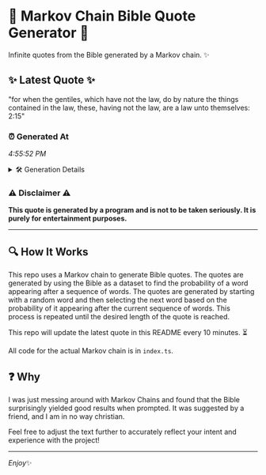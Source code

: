 # 📖 Markov Chain Bible Quote Generator 📖

Infinite quotes from the Bible generated by a Markov chain. ✨

## ✨ Latest Quote ✨
"for when the gentiles, which have not the law, do by nature the things contained in the law, these, having not the law, are a law unto themselves: 2:15"

### ⏰ Generated At
*4:55:52 PM*

<details>
    <summary>🛠️ Generation Details</summary>
    <p>
        <strong>🌱 Seed:</strong> for<br>
        <strong>🔄 Iterations:</strong> 28<br>
        <strong>📜 Context History:</strong><br>[ for ]: when<br>[ for, when ]: the<br>[ for, when, the ]: gentiles,<br>[ for, when, the, gentiles, ]: which<br>[ for, when, the, gentiles,, which ]: have<br>[ for, when, the, gentiles,, which, have ]: not<br>[ when, the, gentiles,, which, have, not ]: the<br>[ the, gentiles,, which, have, not, the ]: law,<br>[ gentiles,, which, have, not, the, law, ]: do<br>[ which, have, not, the, law,, do ]: by<br>[ have, not, the, law,, do, by ]: nature<br>[ not, the, law,, do, by, nature ]: the<br>[ the, law,, do, by, nature, the ]: things<br>[ law,, do, by, nature, the, things ]: contained<br>[ do, by, nature, the, things, contained ]: in<br>[ by, nature, the, things, contained, in ]: the<br>[ nature, the, things, contained, in, the ]: law,<br>[ the, things, contained, in, the, law, ]: these,<br>[ things, contained, in, the, law,, these, ]: having<br>[ contained, in, the, law,, these,, having ]: not<br>[ in, the, law,, these,, having, not ]: the<br>[ the, law,, these,, having, not, the ]: law,<br>[ law,, these,, having, not, the, law, ]: are<br>[ these,, having, not, the, law,, are ]: a<br>[ having, not, the, law,, are, a ]: law<br>[ not, the, law,, are, a, law ]: unto<br>[ the, law,, are, a, law, unto ]: themselves:<br>[ law,, are, a, law, unto, themselves: ]: 2:15<br>
    </p>
</details>

### ⚠️ Disclaimer ⚠️
**This quote is generated by a program and is not to be taken seriously. It is purely for entertainment purposes.**

---

## 🔍 How It Works

This repo uses a Markov chain to generate Bible quotes. The quotes are generated by using the Bible as a dataset to find the probability of a word appearing after a sequence of words. The quotes are generated by starting with a random word and then selecting the next word based on the probability of it appearing after the current sequence of words. This process is repeated until the desired length of the quote is reached.

This repo will update the latest quote in this README every 10 minutes. ⏳

All code for the actual Markov chain is in `index.ts`.

## ❓ Why

I was just messing around with Markov Chains and found that the Bible surprisingly yielded good results when prompted. 
It was suggested by a friend, and I am in no way christian.

Feel free to adjust the text further to accurately reflect your intent and experience with the project!

---

*Enjoy*✨
